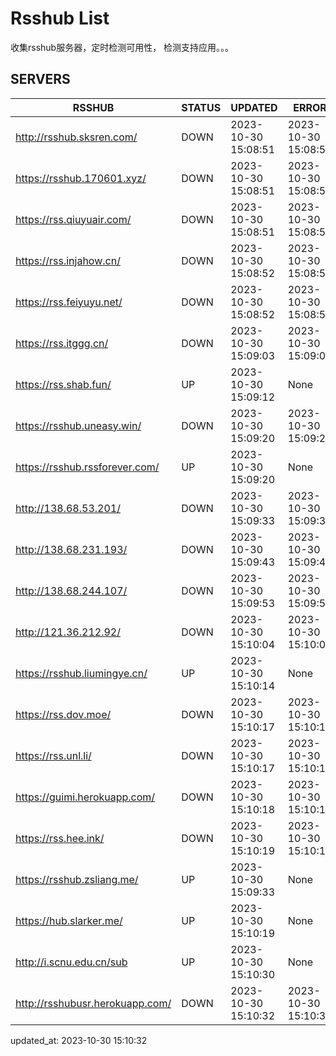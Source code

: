 # Rsshub List

收集rsshub服务器，定时检测可用性， 检测支持应用。。。


## SERVERS

|  RSSHUB   | STATUS  | UPDATED  | ERROR  | TWITTER |  
|  ----  | ----  | ----  | ----  | ---- |  
| http://rsshub.sksren.com/ | DOWN | 2023-10-30 15:08:51 | 2023-10-30 15:08:51 |  
| https://rsshub.170601.xyz/ | DOWN | 2023-10-30 15:08:51 | 2023-10-30 15:08:51 |  
| https://rss.qiuyuair.com/ | DOWN | 2023-10-30 15:08:51 | 2023-10-30 15:08:51 |  
| https://rss.injahow.cn/ | DOWN | 2023-10-30 15:08:52 | 2023-10-30 15:08:52 |  
| https://rss.feiyuyu.net/ | DOWN | 2023-10-30 15:08:52 | 2023-10-30 15:08:52 |  
| https://rss.itggg.cn/ | DOWN | 2023-10-30 15:09:03 | 2023-10-30 15:09:03 |  
| https://rss.shab.fun/ | UP | 2023-10-30 15:09:12 | None ||  
| https://rsshub.uneasy.win/ | DOWN | 2023-10-30 15:09:20 | 2023-10-30 15:09:20 |  
| https://rsshub.rssforever.com/ | UP | 2023-10-30 15:09:20 | None ||  
| http://138.68.53.201/ | DOWN | 2023-10-30 15:09:33 | 2023-10-30 15:09:33 |  
| http://138.68.231.193/ | DOWN | 2023-10-30 15:09:43 | 2023-10-30 15:09:43 |  
| http://138.68.244.107/ | DOWN | 2023-10-30 15:09:53 | 2023-10-30 15:09:53 |  
| http://121.36.212.92/ | DOWN | 2023-10-30 15:10:04 | 2023-10-30 15:10:04 |  
| https://rsshub.liumingye.cn/ | UP | 2023-10-30 15:10:14 | None ||  
| https://rss.dov.moe/ | DOWN | 2023-10-30 15:10:17 | 2023-10-30 15:10:17 |  
| https://rss.unl.li/ | DOWN | 2023-10-30 15:10:17 | 2023-10-30 15:10:17 |  
| https://guimi.herokuapp.com/ | DOWN | 2023-10-30 15:10:18 | 2023-10-30 15:10:18 |  
| https://rss.hee.ink/ | DOWN | 2023-10-30 15:10:19 | 2023-10-30 15:10:19 |  
| https://rsshub.zsliang.me/ | UP | 2023-10-30 15:09:33 | None |OK|  
| https://hub.slarker.me/ | UP | 2023-10-30 15:10:19 | None ||  
| http://i.scnu.edu.cn/sub | UP | 2023-10-30 15:10:30 | None ||  
| http://rsshubusr.herokuapp.com/ | DOWN | 2023-10-30 15:10:32 | 2023-10-30 15:10:32 |  
  

updated_at: 2023-10-30 15:10:32  
